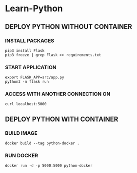 # Learn-Python

## DEPLOY PYTHON WITHOUT CONTAINER
### INSTALL PACKAGES
```
pip3 install Flask
pip3 freeze | grep Flask >> requirements.txt
```
### START APPLICATION
```
export FLASK_APP=src/app.py
python3 -m flask run
```
### ACCESS WITH ANOTHER CONNECTION ON
```
curl localhost:5000
```

## DEPLOY PYTHON WITH CONTAINER
### BUILD IMAGE
```
docker build --tag python-docker .
```
### RUN DOCKER
```
docker run -d -p 5000:5000 python-docker
```